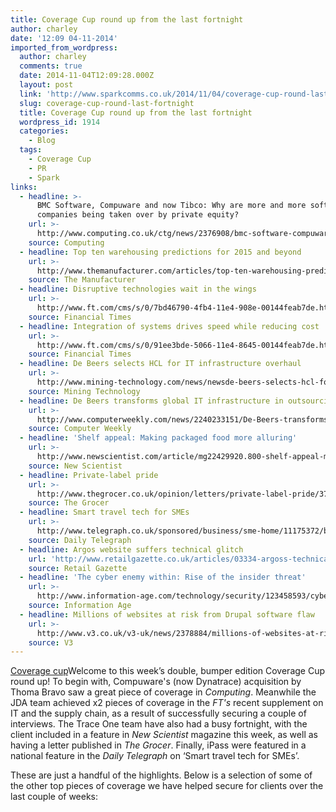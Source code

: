 ```yaml
---
title: Coverage Cup round up from the last fortnight
author: charley
date: '12:09 04-11-2014'
imported_from_wordpress:
  author: charley
  comments: true
  date: 2014-11-04T12:09:28.000Z
  layout: post
  link: 'http://www.sparkcomms.co.uk/2014/11/04/coverage-cup-round-last-fortnight/'
  slug: coverage-cup-round-last-fortnight
  title: Coverage Cup round up from the last fortnight
  wordpress_id: 1914
  categories:
    - Blog
  tags:
    - Coverage Cup
    - PR
    - Spark
links:
  - headline: >-
      BMC Software, Compuware and now Tibco: Why are more and more software
      companies being taken over by private equity?
    url: >-
      http://www.computing.co.uk/ctg/news/2376908/bmc-software-compuware-and-now-tibco-why-are-more-and-more-software-companies-being-taken-over-by-private-equity
    source: Computing
  - headline: Top ten warehousing predictions for 2015 and beyond
    url: >-
      http://www.themanufacturer.com/articles/top-ten-warehousing-predictions-for-2015-and-beyond/
    source: The Manufacturer
  - headline: Disruptive technologies wait in the wings
    url: >-
      http://www.ft.com/cms/s/0/7bd46790-4fb4-11e4-908e-00144feab7de.html?siteedition=uk#axzz3Gow1Mi6I
    source: Financial Times
  - headline: Integration of systems drives speed while reducing cost
    url: >-
      http://www.ft.com/cms/s/0/91ee3bde-5066-11e4-8645-00144feab7de.html?siteedition=uk#axzz3I6IaOmNS
    source: Financial Times
  - headline: De Beers selects HCL for IT infrastructure overhaul
    url: >-
      http://www.mining-technology.com/news/newsde-beers-selects-hcl-for-it-infrastructure-overhaul-4415799
    source: Mining Technology
  - headline: De Beers transforms global IT infrastructure in outsourcing deal with HCL
    url: >-
      http://www.computerweekly.com/news/2240233151/De-Beers-transforms-global-IT-infrastructure-in-outsourcing-deal-with-HCL
    source: Computer Weekly
  - headline: 'Shelf appeal: Making packaged food more alluring'
    url: >-
      http://www.newscientist.com/article/mg22429920.800-shelf-appeal-making-packaged-food-more-alluring.html#.VFenIvmsWSp
    source: New Scientist
  - headline: Private-label pride
    url: >-
      http://www.thegrocer.co.uk/opinion/letters/private-label-pride/372909.article
    source: The Grocer
  - headline: Smart travel tech for SMEs
    url: >-
      http://www.telegraph.co.uk/sponsored/business/sme-home/11175372/business-travel-tips.html
    source: Daily Telegraph
  - headline: Argos website suffers technical glitch
    url: 'http://www.retailgazette.co.uk/articles/03334-argoss-technical-error'
    source: Retail Gazette
  - headline: 'The cyber enemy within: Rise of the insider threat'
    url: >-
      http://www.information-age.com/technology/security/123458593/cyber-enemy-within-rise-insider-threat
    source: Information Age
  - headline: Millions of websites at risk from Drupal software flaw
    url: >-
      http://www.v3.co.uk/v3-uk/news/2378884/millions-of-websites-at-risk-from-drupal-software-flaw
    source: V3
---
```

[Coverage cup](Coverage-cup-167x300.jpg)Welcome to this week’s double, bumper edition Coverage Cup round up! To begin with, Compuware's (now Dynatrace) acquisition by Thoma Bravo saw a great piece of coverage in _Computing_. Meanwhile the JDA team achieved x2 pieces of coverage in the _FT's_ recent supplement on IT and the supply chain, as a result of successfully securing a couple of interviews. The Trace One team have also had a busy fortnight, with the client included in a feature in _New Scientist_ magazine this week, as well as having a letter published in _The Grocer_. Finally, iPass were featured in a national feature in the _Daily Telegraph_ on ‘Smart travel tech for SMEs’.

These are just a handful of the highlights. Below is a selection of some of the other top pieces of coverage we have helped secure for clients over the last couple of weeks:
